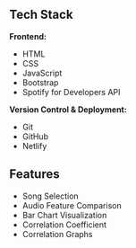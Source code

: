 ## Tech Stack

**Frontend:**

- HTML
- CSS
- JavaScript
- Bootstrap
- Spotify for Developers API

**Version Control & Deployment:**

- Git
- GitHub
- Netlify

## Features

- Song Selection
- Audio Feature Comparison
- Bar Chart Visualization
- Correlation Coefficient
- Correlation Graphs
